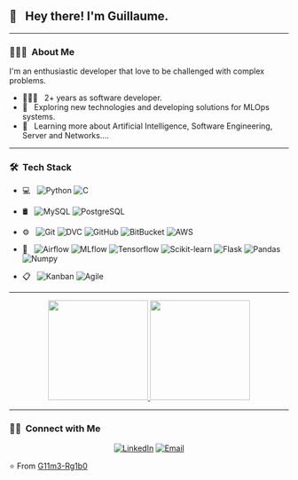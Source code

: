 ## 👋 &nbsp; Hey there! I'm Guillaume.

-------------------------------------------
###  👨🏻‍💼  &nbsp;About Me

I'm an enthusiastic developer that love to be challenged with complex problems.

- 👨🏻‍💻 &nbsp; 2+ years as software developer.
- 🧐 &nbsp; Exploring new technologies and developing solutions for MLOps systems.
- 🌱 &nbsp; Learning more about Artificial Intelligence, Software Engineering, Server and Networks....

-------------------------------------------
### 🛠 &nbsp;Tech Stack

- 💻 &nbsp;
  ![Python](https://img.shields.io/badge/-Python-333333?style=flat&logo=python)
  ![C](https://img.shields.io/badge/-C-333333?style=flat&logo=c)
- 🛢 &nbsp;
  ![MySQL](https://img.shields.io/badge/-MySQL-333333?style=flat&logo=mysql)
  ![PostgreSQL](https://img.shields.io/badge/-PostgreSQL-333333?style=flat&logo=postgresql)
- ⚙️ &nbsp;
  ![Git](https://img.shields.io/badge/-Git-333333?style=flat&logo=git)
  ![DVC](https://img.shields.io/badge/-DVC-333333?style=flat&logo=dvc)
  ![GitHub](https://img.shields.io/badge/-GitHub-333333?style=flat&logo=github)
  ![BitBucket](https://img.shields.io/badge/-BitBucket-333333?style=flat&logo=bitbucket)
  ![AWS](https://img.shields.io/badge/-AWS-333?style=flat&logo=aws) 

- 🔧 &nbsp;
    ![Airflow](https://img.shields.io/badge/-Apache%20Airflow-333333?style=flat&logo=apacheairflow)
    ![MLflow](https://img.shields.io/badge/-MLflow-333333?style=flat&logo=mlflow)
    ![Tensorflow](https://img.shields.io/badge/-Tensorflow-333333?style=flat&logo=tensorflow)
    ![Scikit-learn](https://img.shields.io/badge/-Scikit%20learn-333333?style=flat&logo=scikitlearn)
    ![Flask](https://img.shields.io/badge/-Flask-333?style=flat&logo=flask)
    ![Pandas](https://img.shields.io/badge/-Pandas-333?style=flat&logo=pandas)
    ![Numpy](https://img.shields.io/badge/-numpy-333?style=flat&logo=numpy)
- 📋 &nbsp;
  ![Kanban](https://img.shields.io/badge/-Kanban-333?style=flat&logo=atlassian)
  ![Agile](https://img.shields.io/badge/-Agile-333?style=flat&logo=agile)
  

-------------------------------------------
<p align="center">
<a href="https://github.com/G11m3-Rg1b0">
    <img height="180em" src="https://github-readme-stats.vercel.app/api?username=G11m3-Rg1b0&theme=algolia&show_icons=true" />
    <img height="180em" src="https://github-readme-stats-eight-theta.vercel.app/api/top-langs/?username=G11m3-Rg1b0&layout=compact&langs_count=8&theme=algolia"/>
</a>
</p>

-------------------------------------------
### 🤝🏻 &nbsp;Connect with Me

<p align="center">
<a href="https://www.linkedin.com/in/guillaume-regimbeau-b8075510b"><img alt="LinkedIn" src="https://img.shields.io/badge/LinkedIn-Guillaume%20Regimbeau-blue?style=flat-square&logo=linkedin"></a>
<a href="mailto:regimbeauguillaume@gmail.com"><img alt="Email" src="https://img.shields.io/badge/Email-regimbeauguillaume@gmail.com-blue?style=flat-square&logo=gmail"></a>
</p>

⭐️ From [G11m3-Rg1b0](https://github.com/G11m3-Rg1b0)
